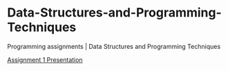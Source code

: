 # Data-Structures-and-Programming-Techniques
Programming assignments | Data Structures and Programming Techniques

[Assignment 1 Presentation](https://www.mediafire.com/file/lushcnkwhu05wrg/Ergasia_1_2021.pdf/file)